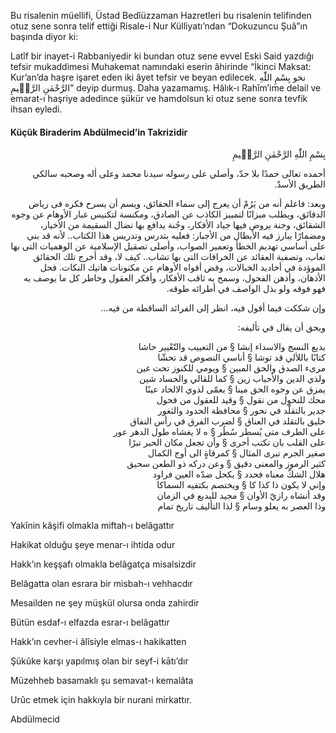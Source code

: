Bu risalenin müellifi, Üstad Bedîüzzaman Hazretleri bu risalenin telifinden otuz sene sonra telif ettiği Risale-i Nur Külliyatı’ndan “Dokuzuncu Şuâ”ın başında diyor ki:

Latîf bir inayet-i Rabbaniyedir ki bundan otuz sene evvel Eski Said yazdığı tefsir mukaddimesi Muhakemat namındaki eserin âhirinde “İkinci Maksat: Kur’an’da haşre işaret eden iki âyet tefsir ve beyan edilecek. <span class="arabic" dir="rtl">نخو بِسْمِ اللّٰهِ الرَّحْمٰنِ الرَّحٖيمِ</span>” deyip durmuş. Daha yazamamış. Hâlık-ı Rahîm’ime delail ve emarat-ı haşriye adedince şükür ve hamdolsun ki otuz sene sonra tevfik ihsan eyledi.

#### Küçük Biraderim Abdülmecid’in Takrizidir
<p class="arabic" dir="rtl">بِسْمِ اللّٰهِ الرَّحْمٰنِ الرَّحٖيمِ</p>

<p class="arabic" dir="rtl">أحمده تعالى حمدًا بلا حدّ، وأصلي على رسوله سيدنا محمد وعلى اٰله وصحبه سالكي الطريق الأسدّ.</p>

<p class="arabic" dir="rtl">وبعد: فاعلم أنه من يَرُمْ أن يعرج إلى سماء الحقائق، ويسم أن يسرح فكره فى رياض الدقائق، ويطلب ميزانًا لتمييز الكاذب عن الصادق، ومكنسة لتكنيس غبار الأوهام عن وجوه الشقائق، وجنة يروض فيها جياد الأفكار، وجُنة يدافع بها نضال السقيمة من الأخيار، ومضمارًا يبارز فيه الأبطال من الأجبار: فعليه بتدرس وتدريس هذا الكتاب.. لأنه قد بني على أساسي تهديم الخطأ وتعمير الصواب، وأصلى تصقيل الإسلامية عن الوهميات التى بها تعاب، وتصفية العقائد عن الخرافات التى بها تشاب.. كيف لا، وقد أخرج تلك الحقائق الموؤدة في أخاديد الخبالات، وفض أفواه الأوهام عن مكنونات هاتيك النكات. فحل الأذهان، وأذهن الفحول، وسمح به ثاقب الأفكار، وأفكر العقول وخاطر كل ما يوصف به فهو فوقه ولو بذل الواصف في أطرائه طوقه.</p>

<p class="arabic" dir="rtl">وإن شككت فيما أقول فيه، انظر إلى الفرائد الساقطة من فيه…</p>

<p class="arabic" dir="rtl">ويحق أن يقال في تأليفه:</p>

<p class="arabic" dir="rtl">بديع النسج والاسداء إنشا § من التعييب والتّعْيير حاشا<br/>كتابًا باللاٰلي قد توشا § أناسي النصوص قد تحشّا<br/>مرىء الصدق والحق المبين § ويومي للكنوز تحت غين<br/>ولذي الدين والأحباب زين § كما للقالي والحساد شين<br/>يمزق عن وجوه الحق مينا § يعمّى لذوي الالحاد عينًا<br/>محك للنحول من نقول § وقيد للعقول من فحول<br/>جدير بالتقلّد في نحور § محافظة الحدود والثغور<br/>خليق بالتقلد في العناق § لضرب الفرق في رأس النفاق<br/>على الطرف متى يُسطر سُطُر § ه لا يغشاه طول الدهر عور<br/>على القلب بان تكتب أحرى § وأن تجعل مكان الحبر تبرًا<br/>صغير الجرم تبرى المثال § كمرقاةٍ الى أوج الكمال<br/>كثير الرموز والمعنى دقيق § وعن دركه ذو الطعن سحيق<br/>هلال الشكّ معناه فحدد § بكحل ضدّه العين فراود<br/>وإني لا يكون ذا كذا كا § ويختصم بكتفيه السماكا<br/>وقد أنشاه رازيّ الأوان § مجيد للبديع في الزمان<br/>وذا العصر به يعلو وسام § لذا التأليف تاريخ تمام</p>

Yakînin kâşifi olmakla miftah-ı belâgattır

Hakikat olduğu şeye menar-ı ihtida odur

Hakk’ın keşşafı olmakla belâgatça misalsizdir

Belâgatta olan esrara bir misbah-ı vehhacdır

Mesailden ne şey müşkül olursa onda zahirdir

Bütün esdaf-ı elfazda esrar-ı belâgattır

Hakk’ın cevher-i âlîsiyle elmas-ı hakikatten

Şükûke karşı yapılmış olan bir seyf-i kātı’dır

Müzehheb basamaklı şu semavat-ı kemalâta

Urûc etmek için hakkıyla bir nurani mirkattır.

Abdülmecid


